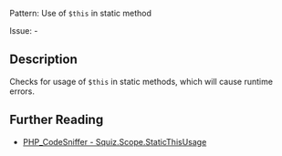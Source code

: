 Pattern: Use of `$this` in static method

Issue: -

## Description

Checks for usage of `$this` in static methods, which will cause runtime errors.

## Further Reading

* [PHP_CodeSniffer - Squiz.Scope.StaticThisUsage](https://github.com/squizlabs/PHP_CodeSniffer/blob/master/src/Standards/Squiz/Sniffs/Scope/StaticThisUsageSniff.php)